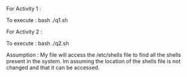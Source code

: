 For Activity 1 : 

To execute : bash ./q1.sh <filename>



For Activity 2 : 

To execute : bash ./q2.sh

Assumption : 
My file will access the /etc/shells file to find all the shells present in the system. Im assuming the location of the shells file is not changed and that it can be accessed.